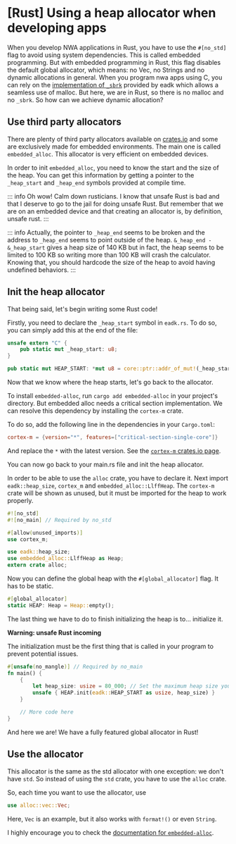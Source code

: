 # [Rust] Using a heap allocator when developing apps

When you develop NWA applications in Rust, you have to use the `#[no_std]` flag to avoid using system dependencies. This is called embedded programming. But with embedded programming in Rust, this flag disables the default global allocator, which means: no Vec, no Strings and no dynamic allocations in general. When you program nwa apps using C, you can rely on the [implementation of `_sbrk`](https://github.com/numworks/epsilon/blob/9072ab80a16d4c15222699f73896282a65eecd54/eadk/src/platform.c#L18) provided by eadk which allows a seamless use of malloc. But here, we are in Rust, so there is no malloc and no `_sbrk`. So how can we achieve dynamic allocation?

## Use third party allocators

There are plenty of third party allocators available on [crates.io](https://crates.io/) and some are exclusively made for embedded environments. The main one is called `embedded_alloc`. This allocator is very efficient on embedded devices.

In order to init `embedded_alloc`, you need to know the start and the size of the heap. You can get this information by getting a pointer to the `_heap_start` and `_heap_end` symbols provided at compile time.

::: info Oh wow! Calm down rusticians. I know that unsafe Rust is bad and that I deserve to go to the jail for doing unsafe Rust. But remember that we are on an embedded device and that creating an allocator is, by definition, unsafe rust.
:::

::: info Actually, the pointer to `_heap_end` seems to be broken and the address to `_heap_end` seems to point outside of the heap. `&_heap_end - &_heap_start` gives a heap size of 140 KB but in fact, the heap seems to be limited to 100 KB so writing more than 100 KB will crash the calculator. Knowing that, you should hardcode the size of the heap to avoid having undefined behaviors.
:::

## Init the heap allocator

That being said, let's begin writing some Rust code!

Firstly, you need to declare the `_heap_start` symbol in `eadk.rs`. To do so, you can simply add this at the end of the file:

```rust
unsafe extern "C" {
    pub static mut _heap_start: u8;
}

pub static mut HEAP_START: *mut u8 = core::ptr::addr_of_mut!(_heap_start);
```

Now that we know where the heap starts, let's go back to the allocator.

To install `embedded-alloc`, run `cargo add embedded-alloc` in your project's directory. But embedded alloc needs a critical section implementation. We can resolve this dependency by installing the `cortex-m` crate.

To do so, add the following line in the dependencies in your `Cargo.toml`:

```toml
cortex-m = {version="*", features=["critical-section-single-core"]}
```

And replace the `*` with the latest version. See the [`cortex-m` crates.io page](https://crates.io/crates/cortex-m).

You can now go back to your main.rs file and init the heap allocator.

In order to be able to use the `alloc` crate, you have to declare it. Next import `eadk::heap_size`, `cortex_m` and `embedded_alloc::LlffHeap`. The `cortex-m` crate will be shown as unused, but it must be imported for the heap to work properly.

```rust
#![no_std]
#![no_main] // Required by no_std

#[allow(unused_imports)]
use cortex_m;

use eadk::heap_size;
use embedded_alloc::LlffHeap as Heap;
extern crate alloc;
```

Now you can define the global heap with the `#[global_allocator]` flag. It has to be static.

```rust
#[global_allocator]
static HEAP: Heap = Heap::empty();
```

The last thing we have to do to finish initializing the heap is to... initialize it.

**Warning: unsafe Rust incoming**

The initialization must be the first thing that is called in your program to prevent potential issues.

```rust
#[unsafe(no_mangle)] // Required by no_main
fn main() {
    {
        let heap_size: usize = 80_000; // Set the maximum heap size you want
        unsafe { HEAP.init(eadk::HEAP_START as usize, heap_size) }
    }

    // More code here
}
```

And here we are! We have a fully featured global allocator in Rust!

## Use the allocator

This allocator is the same as the std allocator with one exception: we don't have `std`. So instead of using the `std` crate, you have to use the `alloc` crate.

So, each time you want to use the allocator, use

```rust
use alloc::vec::Vec;
```

Here, `Vec` is an example, but it also works with `format!()` or even `String`.

I highly encourage you to check the [documentation for `embedded-alloc`](https://docs.rs/embedded-alloc/0.6.0/embedded_alloc/).
